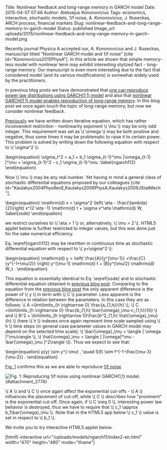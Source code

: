 Title: Nonlinear feedback and long-range memory in GARCH model
Date: 2015-04-07 07:46
Author: Aleksejus Kononovicius
Tags: economics, interactive, stochastic models, 1/f noise, A. Kononovicius, J. Ruseckas, ARCH process, financial markets
Slug: nonlinear-feedback-and-long-range-memory-in-garch-model
Status: published
Image_url: uploads/2015/nonlinear-feedback-and-long-range-memory-in-garch-model.png

Recently journal Physica A accepted
our, A. Kononovicius and J. Ruseckas, manuscript titled "Nonlinear GARCH
model and 1/f noise" \[cite id="Kononovicius2015PhysA"\]. In this
article we shown that simple memory-less model with nonlinear term may
exhibit interesting stylized fact - long-range memory. Our manuscript is
even more interesting due to the fact that considered model (and its
various modifications) is somewhat widely used by the practitioners.

In previous blog posts we have demonstrated that [one can reproduce
power law distributions using GARCH(1,1)
model]({filename}/articles/2015/power-law-distribution-in-linear-garch-model.md)
and also that [nonlinear GARCH(1,1) model enables reproduction of
long-range
memory]({filename}/articles/2015/long-range-memory-in-nonlinear-garch-model.md).
In this blog post we once again touch the topic of long-range memory,
but now we consider nonlinear feedback.
<!--more-->

[Previously]({filename}/articles/2015/long-range-memory-in-nonlinear-garch-model.md)
we have written down iterative equation, which has rather inconvenient
restriction - nonlinearity exponent \\\(  \mu \\\) may be only odd
integer. This requirement was set as \\\(  \omega \\\) may be both
positive and negative, thus some times it may be problematic to raise it
to certain power. This problem is solved by writing down the following
equation with respect to \\\(  \sigma^2 \\\):

\begin{equation}
 \sigma\_t^2 = a\_1 + b\_1 \sigma\_{t-1}^\mu |\omega\_{t-1} |^\mu + \sigma\_{t-1}^2 - c\_1 \sigma\_{t-1}^\mu .\label{ngarch112}
\end{equation}

Now \\\(  \mu \\\) may be any real number. Yet having in mind a general
class of stochastic differential equations proposed by our colleagues
\[cite
id="Kaulakys2004PhysRevE,Kaulakys2006PhysA,Kaulakys2009JStatMech"\],

\begin{equation}
 \mathrm{d} x = \sigma^2 \left( \eta - \frac{\lambda}{2}\right) x^{2 \eta -1} \mathrm{d} t + \sigma x^\eta \mathrm{d} W, \label{xsde}
\end{equation}

we restrict ourselves to \\\(  \eta &gt; 1 \\\) or, alternatively,
\\\(  \mu &gt; 2 \\\). HTML5 applet below is further restricted to
integer values, but this was done just for the sake numerical
efficiency.

Eq. \eqref{ngarch112} may be rewritten in continuous time as
stochastic differential equation with respect to \\\(  y=\sigma^2 \\\):

\begin{equation}
 \mathrm{d} y = \left( \frac{A}{y^{\mu-1}} +\frac{C}{y^{-1+\mu/2}} \right) y^{\mu-1} \mathrm{d} t + |B|y^{\mu/2} \mathrm{d} W\_t . 
\end{equation}

This equation is essentially identical to Eq. \eqref{xsde} and
to stochastic differential equation obtained in [previous blog
post]({filename}/articles/2015/long-range-memory-in-nonlinear-garch-model.md).
Comparing to the equation from the [previous blog
post]({filename}/articles/2015/long-range-memory-in-nonlinear-garch-model.md)
the only apparent difference is the power of \\\(  y \\\) in term with
\\\(  C \\\) parameter. Less apparent is the difference in relation
between the parameters. In this case they are as follows: \\\(  A =\lim\limits\_{h \rightarrow 0} \frac{a\_{1,h}}{h} \\\), \\\(  C =\lim\limits\_{h \rightarrow 0} \frac{b\_{1,h} \bar{\omega}\_\mu-c\_{1,h}}{h} \\\) and \\\(  B^2 = \lim\limits\_{h \rightarrow 0}\frac{b^2\_{1,h} \hat{\omega}\_\mu}{h} \\\) (here \\\(  h \\\) indexes
once again represent time scale sampled using \\\(  h \\\) time steps (in
general case parameter values in GARCH model may depend on the selected
time scale); \\\(  \bar{\omega}\_\mu = \langle | \omega |^\mu\rangle \\\), \\\(  \hat{\omega}\_\mu = \langle \[ |\omega|^\mu -\bar{\omega}\_\mu \]^2\rangle \\\)). Thus we expect to see that:

\begin{equation}
 p(y) \sim y^{-\mu} , \quad S(f) \sim f^{-1-\frac{\mu-3}{\mu-2}} . 
\end{equation}

[Fig. 1](#attachment_2774) confirms this as we are able to reproduce
[1/f noise](/tag/1f-noise/).

![Fig. 1: Reproducing 1/f noise using nonlinear GARCH(1,1)
model.]({static}/uploads/2015/nonlinear-feedback-and-long-range-memory-in-garch-model.png
"Reproducing 1/f noise using nonlinear GARCH(1,1) model."){#attachment_2774} 

\\\(  A \\\) and \\\(  C \\\) once again affect the exponential cut-offs -
\\\(  A \\\) influences the placement of cut-off, while \\\(  C \\\)
describes how "prominent" is the exponential cut-off. Once again, if
\\\(  C \neq 0 \\\), interesting power law behavior is destroyed, thus
we have to require that \\\(  c\_1 \approx b\_1\bar{\omega}\_\mu \\\). Note that in the HTML5 app below \\\(  c\_1 \\\)
value is set in respect to \\\(  b\_1 \\\).

We invite you to try interactive HTML5 applet below.

[html5-interactive
url="/uploads/models/ngarch11/index2-en.html" width="470"
height="480" mode="iframe"]
